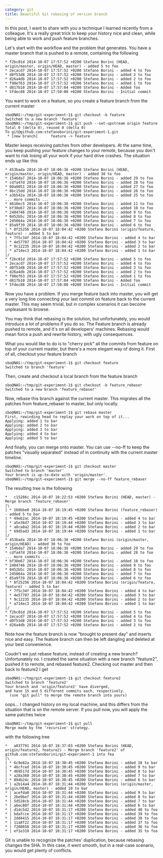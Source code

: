 ```yaml
---
category: git
title: Beautiful Git rebasing of version branch
---
```


In this post, I want to share with you a technique I learned recently
from a colleague. It\'s a really great trick to keep your history nice
and clean, while being able to work and push feature branches.

Let\'s start with the workflow and the problem that generates. You have
a master branch that is pushed to a remote, containing the following

``` {.text}
* f2bc01d 2014-10-07 17:57:52 +0200 Stefano Borini (HEAD, origin/master, origin/HEAD, master) - added 5 to foo
* 2ecacd7 2014-10-07 17:57:52 +0200 Stefano Borini - added 4 to foo
* d0f53d8 2014-10-07 17:57:52 +0200 Stefano Borini - added 3 to foo
* d26a4db 2014-10-07 17:57:52 +0200 Stefano Borini - added 2 to foo
* f98ef63 2014-10-07 17:57:52 +0200 Stefano Borini - added 1 to foo
* d817b10 2014-10-07 17:57:04 +0200 Stefano Borini - Added foo
* 5fdec88 2014-10-07 17:50:00 +0200 Stefano Borini - Initial commit
```

You want to work on a feature, so you create a feature branch from the
current master

``` {.console}
sbo@NAS:~/tmp/git-experiment-1$ git checkout -b feature
Switched to a new branch 'feature'
sbo@NAS:~/tmp/git-experiment-1$ git push --set-upstream origin feature
Total 0 (delta 0), reused 0 (delta 0)
To git@github.com:stefanoborini/git-experiment-1.git
 * [new branch]      feature -> feature
```

Master keeps receiving patches from other developers. At the same time,
you keep pushing your feature changes to your remote, because you don\'t
want to risk losing all your work if your hard drive crashes. The
situation ends up like this

``` {.text}
* 453bada 2014-10-07 18:06:36 +0200 Stefano Borini (HEAD, origin/master, origin/HEAD, master) - added 30 to foo
* 1546da7 2014-10-07 18:06:36 +0200 Stefano Borini - added 29 to foo
* cdfa47d 2014-10-07 18:06:36 +0200 Stefano Borini - added 28 to foo
* 00a0051 2014-10-07 18:06:36 +0200 Stefano Borini - added 27 to foo
* 8bc15dd 2014-10-07 18:06:36 +0200 Stefano Borini - added 26 to foo
* a3b542a 2014-10-07 18:06:36 +0200 Stefano Borini - added 25 to foo
... more commits ...
* 4610ec5 2014-10-07 18:06:36 +0200 Stefano Borini - added 11 to foo
* bf30e67 2014-10-07 18:06:36 +0200 Stefano Borini - added 10 to foo
* 2404746 2014-10-07 18:06:36 +0200 Stefano Borini - added 9 to foo
* 0452b5c 2014-10-07 18:06:36 +0200 Stefano Borini - added 8 to foo
* 245864a 2014-10-07 18:06:36 +0200 Stefano Borini - added 7 to foo
* 85a9f39 2014-10-07 18:06:36 +0200 Stefano Borini - added 6 to foo
| * 8f25256 2014-10-07 18:04:42 +0200 Stefano Borini (origin/feature, feature) - added 5 to bar
| * 7f5c34f 2014-10-07 18:04:42 +0200 Stefano Borini - added 4 to bar
| * 4e57707 2014-10-07 18:04:42 +0200 Stefano Borini - added 3 to bar
| * 9c12235 2014-10-07 18:04:42 +0200 Stefano Borini - added 2 to bar
| * a714ec3 2014-10-07 18:04:42 +0200 Stefano Borini - added 1 to bar
|/
* f2bc01d 2014-10-07 17:57:52 +0200 Stefano Borini - added 5 to foo
* 2ecacd7 2014-10-07 17:57:52 +0200 Stefano Borini - added 4 to foo
* d0f53d8 2014-10-07 17:57:52 +0200 Stefano Borini - added 3 to foo
* d26a4db 2014-10-07 17:57:52 +0200 Stefano Borini - added 2 to foo
* f98ef63 2014-10-07 17:57:52 +0200 Stefano Borini - added 1 to foo
* d817b10 2014-10-07 17:57:04 +0200 Stefano Borini - Added foo
* 5fdec88 2014-10-07 17:50:00 +0200 Stefano Borini - Initial commit
```

Now you have a problem. If you merge feature back into master, you will
get a very long line connecting your last commit on feature back to the
current master. This may seem trivial, but in complex scenarios it can
become unpleasant to browse.

You may think that rebasing is the solution, but unfortunately, you
would introduce a lot of problems if you do so. The Feature branch is
already pushed to remote, and it\'s on all developers\' machines.
Rebasing would mean force a push and rewrite history, with ugly
consequences.

What you would like to do is to \"cherry pick\" all the commits from
feature on top of your current master, but there\'s a more elegant way
of doing it. First of all, checkout your feature branch

``` {.console}
sbo@NAS:~/tmp/git-experiment-1$ git checkout feature
Switched to branch 'feature'
```

Then, create and checkout a local branch from the feature branch

``` {.console}
sbo@NAS:~/tmp/git-experiment-1$ git checkout -b feature_rebaser
Switched to a new branch 'feature_rebaser'
```

Now, rebase this branch against the current master. This migrates all
the patches from feature\_rebaser to master, but only locally.

``` {.console}
sbo@NAS:~/tmp/git-experiment-1$ git rebase master
First, rewinding head to replay your work on top of it...
Applying: added 1 to bar
Applying: added 2 to bar
Applying: added 3 to bar
Applying: added 4 to bar
Applying: added 5 to bar
```

And finally, you can merge onto master. You can use \--no-ff to keep the
patches \"visually separated\" instead of in continuity with the current
master timeline.

``` {.console}
sbo@NAS:~/tmp/git-experiment-1$ git checkout master
Switched to branch 'master'
Your branch is up-to-date with 'origin/master'.
sbo@NAS:~/tmp/git-experiment-1$ git merge --no-ff feature_rebaser 
```

The resulting tree is the following

``` {.text}
*   c15286c 2014-10-07 18:22:53 +0200 Stefano Borini (HEAD, master) - Merge branch 'feature_rebaser'
|\  
| * 166bbe0 2014-10-07 18:19:45 +0200 Stefano Borini (feature_rebaser) - added 5 to bar
| * 49eb2ac 2014-10-07 18:19:45 +0200 Stefano Borini - added 4 to bar
| * a5e36d7 2014-10-07 18:19:44 +0200 Stefano Borini - added 3 to bar
| * a8ca8a2 2014-10-07 18:19:44 +0200 Stefano Borini - added 2 to bar
| * 69d5ad3 2014-10-07 18:19:44 +0200 Stefano Borini - added 1 to bar
|/  
* 453bada 2014-10-07 18:06:36 +0200 Stefano Borini (origin/master, origin/HEAD) - added 30 to foo
* 1546da7 2014-10-07 18:06:36 +0200 Stefano Borini - added 29 to foo
* cdfa47d 2014-10-07 18:06:36 +0200 Stefano Borini - added 28 to foo
... more commits ...
* bf30e67 2014-10-07 18:06:36 +0200 Stefano Borini - added 10 to foo
* 2404746 2014-10-07 18:06:36 +0200 Stefano Borini - added 9 to foo
* 0452b5c 2014-10-07 18:06:36 +0200 Stefano Borini - added 8 to foo
* 245864a 2014-10-07 18:06:36 +0200 Stefano Borini - added 7 to foo
* 85a9f39 2014-10-07 18:06:36 +0200 Stefano Borini - added 6 to foo
| * 8f25256 2014-10-07 18:04:42 +0200 Stefano Borini (origin/feature, feature) - added 5 to bar
| * 7f5c34f 2014-10-07 18:04:42 +0200 Stefano Borini - added 4 to bar
| * 4e57707 2014-10-07 18:04:42 +0200 Stefano Borini - added 3 to bar
| * 9c12235 2014-10-07 18:04:42 +0200 Stefano Borini - added 2 to bar
| * a714ec3 2014-10-07 18:04:42 +0200 Stefano Borini - added 1 to bar
|/  
* f2bc01d 2014-10-07 17:57:52 +0200 Stefano Borini - added 5 to foo
* 2ecacd7 2014-10-07 17:57:52 +0200 Stefano Borini - added 4 to foo
* d0f53d8 2014-10-07 17:57:52 +0200 Stefano Borini - added 3 to foo
* d26a4db 2014-10-07 17:57:52 +0200 Stefano Borini - added 2 to foo
```

Note how the feature branch is now \"brought to present day\" and
inserts nice and easy. The feature branch can then be left dangling and
deleted at your best convenience.

Coudn\'t we just rebase feature, instead of creating a new branch?
Unfortunately no. I created the same situation with a new branch
\"feature2\", pushed it to remote, and rebased feature2. Checking out
master and then back to feature2 I get

``` {.console}
sbo@NAS:~/tmp/git-experiment-1$ git checkout feature2
Switched to branch 'feature2'
Your branch and 'origin/feature2' have diverged,
and have 15 and 5 different commits each, respectively.
  (use "git pull" to merge the remote branch into yours)
```

oops\... I changed history on my local machine, and this differs from
the situation that is on the remote server. If you pull now, you will
apply the same patches twice

``` {.console}
sbo@NAS:~/tmp/git-experiment-1$ git pull
Merge made by the 'recursive' strategy.
```

with the following tree

``` {.text}
*   a037791 2014-10-07 18:37:03 +0200 Stefano Borini (HEAD, origin/feature2, feature2) - Merge branch 'feature2' of github.com:stefanoborini/git-experiment-1 into fea
|\  
| * 6c9e82a 2014-10-07 18:30:45 +0200 Stefano Borini - added 10 to bar
| * 4bcfced 2014-10-07 18:30:45 +0200 Stefano Borini - added 9 to bar
| * 469517d 2014-10-07 18:30:45 +0200 Stefano Borini - added 8 to bar
| * a28a360 2014-10-07 18:30:45 +0200 Stefano Borini - added 7 to bar
| * 894b24c 2014-10-07 18:30:45 +0200 Stefano Borini - added 6 to bar
* | a2b14a4 2014-10-07 18:31:44 +0200 Stefano Borini (origin/master, origin/HEAD, master) - added 10 to bar
* | acefda0 2014-10-07 18:31:44 +0200 Stefano Borini - added 9 to bar
* | 2be9bef 2014-10-07 18:31:44 +0200 Stefano Borini - added 8 to bar
* | 5d528cb 2014-10-07 18:31:44 +0200 Stefano Borini - added 7 to bar
* | a6ec80f 2014-10-07 18:31:44 +0200 Stefano Borini - added 6 to bar
* | d1dc5d2 2014-10-07 18:31:17 +0200 Stefano Borini - added 40 to foo
* | bdafcce 2014-10-07 18:31:17 +0200 Stefano Borini - added 39 to foo
* | 2dd4415 2014-10-07 18:31:17 +0200 Stefano Borini - added 38 to foo
* | 11a8f22 2014-10-07 18:31:17 +0200 Stefano Borini - added 37 to foo
* | f208658 2014-10-07 18:31:17 +0200 Stefano Borini - added 36 to foo
* | ef1e319 2014-10-07 18:31:17 +0200 Stefano Borini - added 35 to foo
```

Git is unable to recognize the patches\' duplication, because rebasing
changes the SHA. In this case, it went smooth, but in a real-case
scenario, you would get plenty of conflicts.
